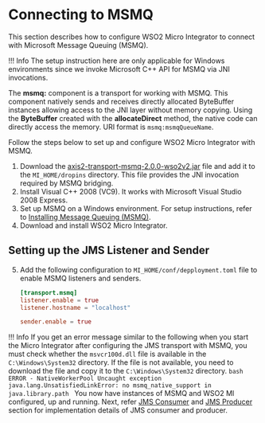 # Connecting to MSMQ

This section describes how to configure WSO2 Micro Integrator to connect with Microsoft Message Queuing (MSMQ).

!!! Info
    The setup instruction here are only applicable for Windows environments since we invoke Microsoft C++ API for MSMQ via JNI invocations.

The **msmq:** component is a transport for working with MSMQ. This component natively sends and receives directly allocated ByteBuffer instances allowing access to the JNI layer without memory copying. Using the **ByteBuffer** created with the **allocateDirect** method, the native code can directly access the memory. URI format is `msmq:msmqQueueName`.

Follow the steps below to set up and configure WSO2 Micro Integrator with MSMQ.

1.	Download the [axis2-transport-msmq-2.0.0-wso2v2.jar](https://github.com/wso2-docs/WSO2_EI/raw/master/Broker-Setup-Artifacts/MSMQ/axis2-transport-msmq-2.0.0-wso2v2.jar) file and add it to the `MI_HOME/dropins` directory. This file provides the JNI invocation required by MSMQ bridging.
2.	Install Visual C++ 2008 (VC9). It works with Microsoft Visual Studio 2008 Express.
3.	Set up MSMQ on a Windows environment. For setup instructions, refer to [Installing Message Queuing (MSMQ)](http://msdn.microsoft.com/en-us/library/aa967729.aspx).
4.	Download and install WSO2 Micro Integrator.

## Setting up the JMS Listener and Sender
5. Add the following configuration to `MI_HOME/conf/depployment.toml` file to enable MSMQ listeners and senders.
   ```toml
   [transport.msmq]
   listener.enable = true
   listener.hostname = "localhost"
   
   sender.enable = true
   ```

!!! Info
    If you get an error message similar to the following when you start the Micro Integrator after configuring the JMS transport with MSMQ, you must check whether the `msvcr100d.dll` file is available in the `C:\Windows\System32` directory. If the file is not available, you need to download the file and copy it to the `C:\Windows\System32` directory.
    ```bash
    ERROR - NativeWorkerPool Uncaught exception
    java.lang.UnsatisfiedLinkError: no msmq_native_support in java.library.path
    ```
You now have instances of MSMQ and WSO2 MI configured, up and running. Next, refer [JMS Consumer]({{base_path}}/learn/examples/jms-examples/consuming-jms) and [JMS Producer]({{base_path}}/learn/examples/jms-examples/producing-jms) section for implementation details of JMS consumer and producer.